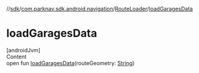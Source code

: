 //[sdk](../../../index.md)/[com.parknav.sdk.android.navigation](../index.md)/[RouteLoader](index.md)/[loadGaragesData](load-garages-data.md)



# loadGaragesData  
[androidJvm]  
Content  
open fun [loadGaragesData](load-garages-data.md)(routeGeometry: [String](https://developer.android.com/reference/kotlin/java/lang/String.html))  




